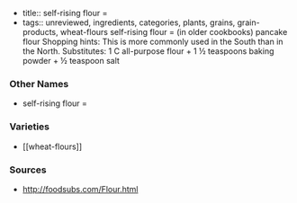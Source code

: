 - title:: self-rising flour =
- tags:: unreviewed, ingredients, categories, plants, grains, grain-products, wheat-flours
self-rising flour = (in older cookbooks) pancake flour Shopping hints: This is more commonly used in the South than in the North. Substitutes: 1 C all-purpose flour + 1 ½ teaspoons baking powder + ½ teaspoon salt

### Other Names

* self-rising flour =

### Varieties

* [[wheat-flours]]

### Sources
* http://foodsubs.com/Flour.html
